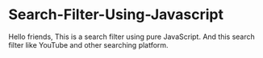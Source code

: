 # Search-Filter-Using-Javascript
Hello friends, This is a search filter using pure JavaScript.  And this search filter like YouTube and other searching platform.
